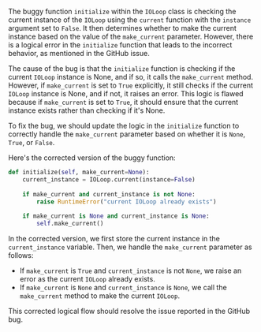 The buggy function `initialize` within the `IOLoop` class is checking the current instance of the `IOLoop` using the `current` function with the `instance` argument set to `False`. It then determines whether to make the current instance based on the value of the `make_current` parameter. However, there is a logical error in the `initialize` function that leads to the incorrect behavior, as mentioned in the GitHub issue.

The cause of the bug is that the `initialize` function is checking if the current `IOLoop` instance is None, and if so, it calls the `make_current` method. However, if `make_current` is set to `True` explicitly, it still checks if the current `IOLoop` instance is None, and if not, it raises an error. This logic is flawed because if `make_current` is set to `True`, it should ensure that the current instance exists rather than checking if it's None.

To fix the bug, we should update the logic in the `initialize` function to correctly handle the `make_current` parameter based on whether it is `None`, `True`, or `False`.

Here's the corrected version of the buggy function:

```python
def initialize(self, make_current=None):
    current_instance = IOLoop.current(instance=False)
    
    if make_current and current_instance is not None:
        raise RuntimeError("current IOLoop already exists")
    
    if make_current is None and current_instance is None:
        self.make_current()
```

In the corrected version, we first store the current instance in the `current_instance` variable. Then, we handle the `make_current` parameter as follows:
- If `make_current` is `True` and `current_instance` is not `None`, we raise an error as the current `IOLoop` already exists.
- If `make_current` is `None` and `current_instance` is `None`, we call the `make_current` method to make the current `IOLoop`.

This corrected logical flow should resolve the issue reported in the GitHub bug.